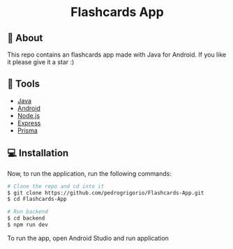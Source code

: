 ﻿<h1 align='center'>
    Flashcards App
</h1>

## 📕 About

This repo contains an flashcards app made with Java for Android. If you like it please give it a star :)

## 🔧 Tools
- [Java](https://docs.oracle.com/en/java/)
- [Android](https://developer.android.com/)
- [Node.js](https://nodejs.org/en)
- [Express](https://expressjs.com/)
- [Prisma](https://www.prisma.io/)

## 💻 Installation

Now, to run the application, run the following commands:

```bash
# Clone the repo and cd into it
$ git clone https://github.com/pedrogrigorio/Flashcards-App.git
$ cd Flashcards-App

# Run backend
$ cd backend
$ npm run dev
```

To run the app, open Android Studio and run application